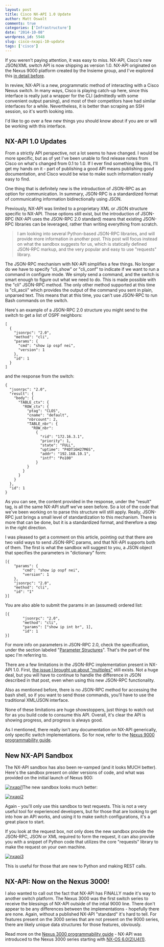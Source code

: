 ```yaml
---
layout: post
title: Cisco NX-API 1.0 Update
author: Matt Oswalt
comments: true
categories: ['Infrastructure']
date: "2014-10-08"
wordpress_id: 5948
slug: cisco-nxapi-10-update
tags: ['cisco']
---
```



If you weren't paying attention, it was easy to miss. NX-API, Cisco's new JSON/XML switch API is now shipping as version 1.0. NX-API originated on the Nexus 9000 platform created by the Insieme group, and I've explored this [in detail before](https://oswalt.dev/2014/02/cisco-aci-nexus-9000-nxapi/).

In review, NX-API is a new, programmatic method of interacting with a Cisco Nexus switch. In many ways, Cisco is playing catch-up here, since this interface is really just a wrapper for the CLI (admittedly with some convenient output parsing), and most of their competitors have had similar interfaces for a while. Nevertheless, it is better than scraping an SSH session, so it's worth looking into.

I'd like to go over a few new things you should know about if you are or will be working with this interface.

## NX-API 1.0 Updates

From a strictly API perspective, not a lot seems to have changed. I would be more specific, but as of yet I've been unable to find release notes from Cisco on what's changed from 0.1 to 1.0. If I ever find something like this, I'll get my hands on it - part of publishing a good API means publishing good documentation, and Cisco would be wise to make such information really easy to find.

One thing that is definitely new is the introduction of JSON-RPC as an option for communication. In summary, JSON-RPC is a standardized format of communicating information bidirectionally using JSON.

Previously, NX-API was limited to a proprietary XML or JSON structure specific to NX-API. Those options still exist, but the introduction of JSON-RPC (NX-API uses the JSON-RPC 2.0 standard) means that existing JSON-RPC libraries can be leveraged, rather than writing everything from scratch.

> I am looking into several Python-based JSON-RPC libraries, and will provide more information in another post. This post will focus instead on what the sandbox suggests for us, which is statically defined JSON-RPC markup, and the very popular and easy to use "requests" library.

The JSON-RPC mechanism with NX-API simplifies a few things. No longer do we have to specify "cli_show" or "cli_conf" to indicate if we want to run a command in configure mode. We simply send a command, and the switch is smart enough to figure out what we need to do. This is made possible with the "cli" JSON-RPC method. The only other method supported at this time is "cli_ascii" which provides the output of the command you sent in plain, unparsed text. This means that at this time, you can't use JSON-RPC to run Bash commands on the switch.

Here's an example of a JSON-RPC 2.0 structure you might send to the switch to get a list of OSPF neighbors:
    
    [
      {
        "jsonrpc": "2.0",
        "method": "cli",
        "params": {
          "cmd": "show ip ospf nei",
          "version": 1
        },
        "id": 1
      }
    ]

and the response from the switch:
    
    {
      "jsonrpc": "2.0",
      "result": {
        "body": {
          "TABLE_ctx": {
            "ROW_ctx": {
              "ptag": "CLOS",
              "cname": "default",
              "nbrcount": 2,
              "TABLE_nbr": {
                "ROW_nbr":
                  {
                    "rid": "172.16.3.1",
                    "priority": 1,
                    "state": "FULL",
                    "uptime": "P4DT16H27M6S",
                    "addr": "192.168.10.1",
                    "intf": "Po100"
                  }
              }
            }
          }
        }
      },
      "id": 1
    }

As you can see, the content provided in the response, under the "result" tag, is all the same NX-API stuff we've seen before. So a lot of the code that we've been working on to parse this structure will still apply. Really, JSON-RPC just brings a small level of standardization to this mechanism. There is more that can be done, but it is a standardized format, and therefore a step in the right direction.

I was pleased to get a comment on this article, pointing out that there are two valid ways to send JSON-RPC params, and that NX-API supports both of them. The first is what the sandbox will suggest to you, a JSON object that specifies the parameters in "dictionary" form:
    
    [{
        "params": {
            "cmd": "show ip ospf nei",
            "version": 1
        },
        "jsonrpc": "2.0",
        "method": "cli",
        "id": "1"
    }]

You are also able to submit the params in an (assumed) ordered list:
    
    [{
            "jsonrpc": "2.0",
            "method": "cli",
            "params": ["show ip int br", 1],
            "id": 1
    }]

For more info on parameters in JSON-RPC 2.0, check the specification, under the section labeled "[Parameter Structures](http://www.jsonrpc.org/specification#parameter_structures)". That's the part of the spec I'm referring to.

There are a few limitations in the JSON-RPC implementation present in NX-API 1.0. First, [the issue I brought up about "multiples"](https://oswalt.dev/2014/07/handling-multiples-cisco-nx-api/) still exists. Not a huge deal, but you will have to continue to handle the difference in JSON described in that post, even when using this new JSON-RPC functionality.

Also as mentioned before, there is no JSON-RPC method for accessing the bash shell, so if you want to send those commands, you'll have to use the traditional XML/JSON interface.

None of these limitations are huge showstoppers, just things to watch out for as you build code to consume this API. Overall, it's clear the API is showing progress, and progress is always good.

As I mentioned, there really isn't any documentation on NX-API generically, only specific switch implementations. So for now, refer to the [Nexus 9000 programmability guide](http://www.cisco.com/c/en/us/td/docs/switches/datacenter/nexus9000/sw/6-x/programmability/guide/b_Cisco_Nexus_9000_Series_NX-OS_Programmability_Guide/b_Cisco_Nexus_9000_Series_NX-OS_Programmability_Configuration_Guide_chapter_0101.pdf).

## New NX-API Sandbox

The NX-API sandbox has also been re-vamped (and it looks MUCH better). Here's the sandbox present on older versions of code, and what was provided on the initial launch of Nexus 900:

[![nxapi1](/assets/2014/10/nxapi1-1024x637.png)](/assets/2014/10/nxapi1.png)The new sandbox looks much better:

[![nxapi2](/assets/2014/10/nxapi2-1024x715.png)](/assets/2014/10/nxapi2.png)

Again - you'll only use this sandbox to test requests. This is not a very useful tool for experienced developers, but for those that are looking to get into how an API works, and using it to make switch configurations, it's a great place to start.

If you look at the request box, not only does the new sandbox provide the JSON-RPC, JSON or XML required to form the request, it can also provide you with a snippet of Python code that utilizes the core "requests" library to make the request on your own machine.

[![nxapi3](/assets/2014/10/nxapi3.png)](/assets/2014/10/nxapi3.png)

This is useful for those that are new to Python and making REST calls.

## NX-API: Now on the Nexus 3000!

I also wanted to call out the fact that NX-API has FINALLY made it's way to another switch platform. The Nexus 3000 was the first switch series to receive the blessings of NX-API outside of the intial 9000 line. There don't appear to be any differences between the implementations - hopefully there are none. Again, without a published NX-API "standard" it's hard to tell. For features present on the 3000 series that are not present on the 9000 series, there are likely unique data structures for those features, obviously.

Read more on the [Nexus 3000 programmability guide](http://www.cisco.com/c/en/us/td/docs/switches/datacenter/nexus3000/sw/programmability/6_x/b_Cisco_Nexus_3000_Series_NX-OS_Programmability_Guide.pdf) - NX-API was introduced to the Nexus 3000 series starting with [NX-OS 6.0(2)U4(1)](http://www.cisco.com/c/en/us/td/docs/switches/datacenter/nexus3000/sw/release/602_U_4/n3k_rel_notes_6_0_2_u4_1.html#pgfId-528407).